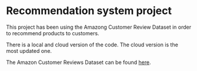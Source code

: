 # Recommendation system project
This project has been using the Amazong Customer Review Dataset in order to recommend products to customers.

There is a local and cloud version of the code. The cloud version is the most updated one.

The Amazon Customer Reviews Dataset can be found [here](https://s3.amazonaws.com/amazon-reviews-pds/readme.html).
